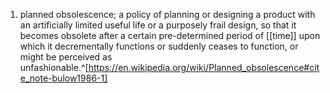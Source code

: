 1. planned obsolescence; a policy of planning or designing a product with an artificially limited useful life or a purposely frail design, so that it becomes obsolete after a certain pre-determined period of [[time]] upon which it decrementally functions or suddenly ceases to function, or might be perceived as unfashionable.^[https://en.wikipedia.org/wiki/Planned_obsolescence#cite_note-bulow1986-1]